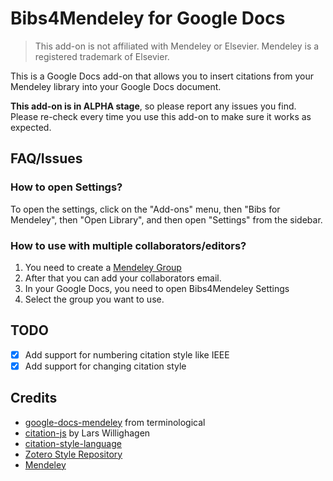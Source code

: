 # Bibs4Mendeley for Google Docs

> This add-on is not affiliated with Mendeley or Elsevier. Mendeley is a registered trademark of Elsevier.

This is a Google Docs add-on that allows you to insert citations from your Mendeley library into your Google Docs document.

**This add-on is in ALPHA stage**, so please report any issues you find. Please re-check every time you use this add-on to make sure it works as expected.

## FAQ/Issues

### How to open Settings?

To open the settings, click on the "Add-ons" menu, then "Bibs for Mendeley", then "Open Library", and then open "Settings" from the sidebar.

### How to use with multiple collaborators/editors?

1. You need to create a [Mendeley Group](https://www.mendeley.com/guides/private-groups/mendeley-desktop/01-adding-documents-private-group)
2. After that you can add your collaborators email.
3. In your Google Docs, you need to open Bibs4Mendeley Settings
4. Select the group you want to use.

## TODO

- [x] Add support for numbering citation style like IEEE
- [x] Add support for changing citation style

## Credits

- [google-docs-mendeley](https://github.com/terminological/google-docs-mendeley) from terminological
- [citation-js](https://github.com/citation-js/citation-js) by Lars Willighagen
- [citation-style-language](https://github.com/citation-style-language/styles)
- [Zotero Style Repository](https://www.zotero.org/styles/)
- [Mendeley](https://www.mendeley.com/)
